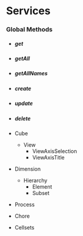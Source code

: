 # Services
### Global Methods
- ##### get 
- ##### getAll
- ##### getAllNames
- ##### create
- ##### update
- ##### delete

- Cube
    - View
        - ViewAxisSelection
        - ViewAxisTitle
- Dimension
    - Hierarchy
        - Element
        - Subset 
- Process

- Chore

- Cellsets